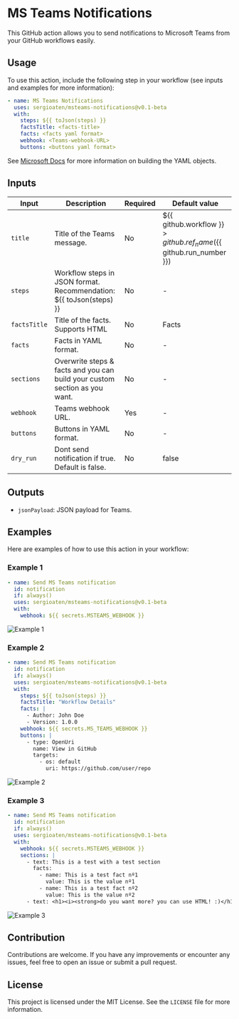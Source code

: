 # MS Teams Notifications

This GitHub action allows you to send notifications to Microsoft Teams from your GitHub workflows easily.

## Usage

To use this action, include the following step in your workflow (see inputs and examples for more information):

```yaml
- name: MS Teams Notifications
  uses: sergioaten/msteams-notifications@v0.1-beta
  with:
    steps: ${{ toJson(steps) }}
    factsTitle: <facts-title>
    facts: <facts yaml format>
    webhook: <Teams-webhook-URL>
    buttons: <buttons yaml format>
```

See [Microsoft Docs](https://learn.microsoft.com/en-us/microsoftteams/platform/webhooks-and-connectors/how-to/connectors-using?tabs=cURL) for more information on building the YAML objects.

## Inputs

| Input        | Description                                                                | Required | Default value                                                              |
| ------------ | -------------------------------------------------------------------------- | -------- | -------------------------------------------------------------------------- |
| `title`      | Title of the Teams message.                                                | No       | ${{ github.workflow }} > ${{ github.ref_name }} (${{ github.run_number }}) |
| `steps`      | Workflow steps in JSON format. Recommendation: ${{ toJson(steps) }}        | No       | -                                                                          |
| `factsTitle` | Title of the facts. Supports HTML                                          | No       | Facts                                                                      |
| `facts`      | Facts in YAML format.                                                      | No       | -                                                                          |
| `sections`   | Overwrite steps & facts and you can build your custom section as you want. | No       | -                                                                          |
| `webhook`    | Teams webhook URL.                                                         | Yes      | -                                                                          |
| `buttons`    | Buttons in YAML format.                                                    | No       | -                                                                          |
| `dry_run`    | Dont send notification if true. Default is false.                          | No       | false                                                                      |

## Outputs

- `jsonPayload`: JSON payload for Teams.

## Examples

Here are examples of how to use this action in your workflow:

### Example 1

```yaml
- name: Send MS Teams notification
  id: notification
  if: always()
  uses: sergioaten/msteams-notifications@v0.1-beta
  with:
    webhook: ${{ secrets.MSTEAMS_WEBHOOK }}
```

![Example 1](https://i.imgur.com/O7xRTPi.png)

### Example 2

```yaml
- name: Send MS Teams notification
  id: notification
  if: always()
  uses: sergioaten/msteams-notifications@v0.1-beta
  with:
    steps: ${{ toJson(steps) }}
    factsTitle: "Workflow Details"
    facts: |
      - Author: John Doe
      - Version: 1.0.0
    webhook: ${{ secrets.MS_TEAMS_WEBHOOK }}
    buttons: |
      - type: OpenUri
        name: View in GitHub
        targets:
          - os: default
            uri: https://github.com/user/repo
```

![Example 2](https://i.imgur.com/sxINtZ1.png)

### Example 3

```yaml
- name: Send MS Teams notification
  id: notification
  if: always()
  uses: sergioaten/msteams-notifications@v0.1-beta
  with:
    webhook: ${{ secrets.MSTEAMS_WEBHOOK }}
    sections: |
      - text: This is a test with a test section
        facts:
          - name: This is a test fact nº1
            value: This is the value nº1
          - name: This is a test fact nº2
            value: This is the value nº2
      - text: <h1><i><strong>do you want more? you can use HTML! :)</h1></i></strong>
```

![Example 3](https://i.imgur.com/0KoJuqF.png)

## Contribution

Contributions are welcome. If you have any improvements or encounter any issues, feel free to open an issue or submit a pull request.

## License

This project is licensed under the MIT License. See the `LICENSE` file for more information.
